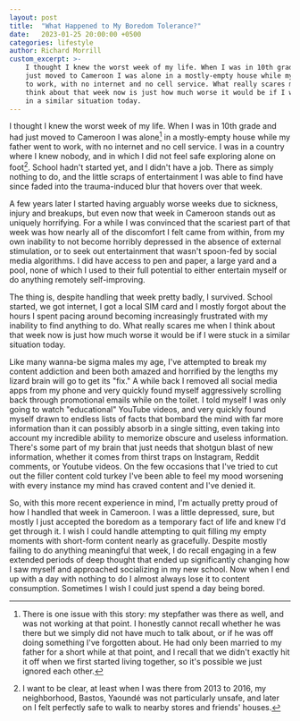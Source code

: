 ```yaml
---
layout: post
title:  "What Happened to My Boredom Tolerance?"
date:   2023-01-25 20:00:00 +0500
categories: lifestyle
author: Richard Morrill
custom_excerpt: >-
    I thought I knew the worst week of my life. When I was in 10th grade and had
    just moved to Cameroon I was alone in a mostly-empty house while my father went
    to work, with no internet and no cell service. What really scares me when I
    think about that week now is just how much worse it would be if I were stuck
    in a similar situation today.
---
```


I thought I knew the worst week of my life. When I was in 10th grade and had
just moved to Cameroon I was alone[^where-was-stepdad] in a mostly-empty house
while my father went to work, with no internet and no cell service. I was in a country
where I knew nobody, and in which I did not feel safe exploring alone on
foot[^safe-cameroon]. School hadn't started yet, and I didn't have a job. There
as simply nothing to do, and the little scraps of entertainment I was able to
find have since faded into the trauma-induced blur that hovers over that week.

[^where-was-stepdad]:
    There is one issue with this story: my stepfather was
    there as well, and was not working at that point. I honestly cannot recall
    whether he was there but we simply did not have much to talk about, or if he was
    off doing something I've forgotten about. He had only been married to my
    father for a short while at that point, and I recall that we didn't exactly
    hit it off when we first started living together, so it's possible we just
    ignored each other.

[^safe-cameroon]:
    I want to be clear, at least when I was there from 2013 to
    2016, my neighborhood, Bastos, Yaoundé was not particularly unsafe, and
    later on I felt perfectly safe to walk to nearby stores and friends' houses.

A few years later I started having arguably worse weeks due to sickness, injury
and breakups, but even now that week in Cameroon stands out as uniquely
horrifying. For a while I was convinced that the scariest part of that week was
how nearly all of the discomfort I felt came from within, from my own inability
to not become horribly depressed in the absence of external stimulation, or to
seek out entertainment that wasn't spoon-fed by social media algorithms. I did
have access to pen and paper, a large yard and a pool, none of which I used to
their full potential to either entertain myself or do anything remotely
self-improving.

The thing is, despite handling that week pretty badly, I survived. School
started, we got internet, I got a local SIM card and I mostly forgot about the
hours I spent pacing around becoming increasingly frustrated with my inability
to find anything to do. What really scares me when I think about that week now
is just how much worse it would be if I were stuck in a similar situation today.

Like many wanna-be sigma males my age, I've attempted to break my content
addiction and been both amazed and horrified by the lengths my lizard brain will
go to get its "fix." A while back I removed all social media apps from my phone
and very quickly found myself aggressively scrolling back through promotional
emails while on the toilet. I told myself I was only going to watch
"educational" YouTube videos, and very quickly found myself drawn to endless
lists of facts that bombard the mind with far more information than it can
possibly absorb in a single sitting, even taking into account my incredible
ability to memorize obscure and useless information. There's some part of my
brain that just needs that shotgun blast of new information, whether it
comes from thirst traps on Instagram, Reddit comments, or Youtube videos. On the
few occasions that I've tried to cut out the filler content cold turkey I've
been able to feel my mood worsening with every instance my mind has craved
content and I've denied it.

So, with this more recent experience in mind, I'm actually pretty proud of how I
handled that week in Cameroon. I was a little depressed, sure, but mostly I just
accepted the boredom as a temporary fact of life and knew I'd get through it. I
wish I could handle attempting to quit filling my empty moments with short-form
content nearly as gracefully. Despite mostly failing to do anything meaningful
that week, I do recall engaging in a few extended periods of deep thought that
ended up significantly changing how I saw myself and approached socializing in
my new school. Now when I end up with a day with nothing to do I almost always
lose it to content consumption. Sometimes I wish I could just spend a day being
bored.